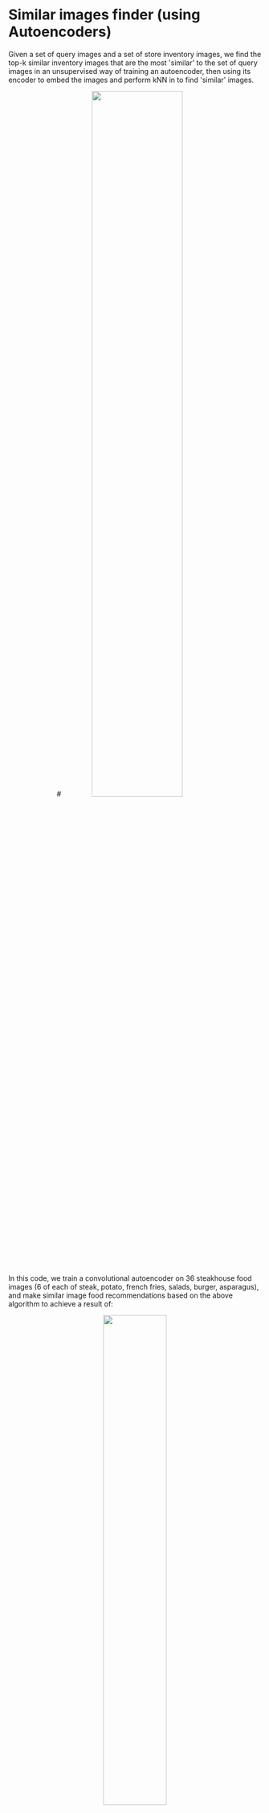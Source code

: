 # Similar images finder (using Autoencoders)

Given a set of query images and a set of store inventory images, we find the top-k similar inventory images that are the most 'similar' to the set of query images in an unsupervised way of training an autoencoder, then using its encoder to embed the images and perform kNN in to find 'similar' images. 

<p align="center"> 
#<img src="https://github.com/ankonzoid/artificio/blob/master/similar_images_AE/coverart/coverart.jpg" width="60%">
</p>

In this code, we train a convolutional autoencoder on 36 steakhouse food images (6 of each of steak, potato, french fries, salads, burger, asparagus), and make similar image food recommendations based on the above algorithm to achieve a result of:

<p align="center"> 
<img src="https://github.com/ankonzoid/artificio/blob/master/similar_images_AE/output/result_burger_test.png" width="50%">
</p>

<p align="center"> 
<img src="https://github.com/ankonzoid/artificio/blob/master/similar_images_AE/output/result_salad_test.png" width="50%">
</p>

The model performs fairly well as a vanilla model with minimal fine-tuned training, in the sense that the top similar recommended images tend to be in same food category as the query image (i.e. querying a burger gives mostly burgers, and querying a salad gives mostly salads, ...). There is still much room for improvement in terms different neural network architectures, more/different training images, hyperparameter tuning to improve the generality of this model. 

The algorithm:

1) Train an autoencoder with training images in the same domain as the inventory images

2) Use the trained encoder to embed both the query images and the inventory images

3) Perform kNN (euclidean/cosine similarity) to find the inventory nearest neighbour image embeddings to the query image embeddings, and keep the k closest embeddings as the top-k recommendations

### Usage:

To make sure our similar images finder (trained on steakhouse food images) works on our test images, 

1. Run the command:
    
    > python similar_images_AE.py

When the run is complete, your answer images can be found in the `output` directory. However, if you would like to train the model from scratch then:
 
1. In `similar_images_AE.py`, set:
     
    * `model_name` to either `"simpleAE"` (1 FC hidden layer) or `"convAE"` (CNN)

    * `process_and_save_images = True` to perform the proper pre-processing of the images

    * `train_model = True` to instruct the program to train the model from scratch (it also saves it once the training is complete)

2. Run the command:

    > python similar_images_AE.py

### Required libraries:

* numpy, matplotlib, pylab, sklearn, keras, h5py, pillow

### Authors:

Anson Wong
